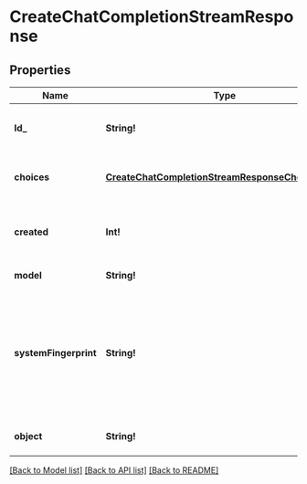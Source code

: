 # CreateChatCompletionStreamResponse

## Properties
Name | Type | Description | Notes
------------ | ------------- | ------------- | -------------
**Id_** | **String!** | A unique identifier for the chat completion. Each chunk has the same ID. | [default to null]
**choices** | [**CreateChatCompletionStreamResponseChoicesInner**](CreateChatCompletionStreamResponse_choices_inner.md) | A list of chat completion choices. Can be more than one if &#x60;n&#x60; is greater than 1. | [default to null]
**created** | **Int!** | The Unix timestamp (in seconds) of when the chat completion was created. Each chunk has the same timestamp. | [default to null]
**model** | **String!** | The model to generate the completion. | [default to null]
**systemFingerprint** | **String!** | This fingerprint represents the backend configuration that the model runs with. Can be used in conjunction with the &#x60;seed&#x60; request parameter to understand when backend changes have been made that might impact determinism.  | [optional] [default to null]
**object** | **String!** | The object type, which is always &#x60;chat.completion.chunk&#x60;. | [default to null]

[[Back to Model list]](../README.md#documentation-for-models) [[Back to API list]](../README.md#documentation-for-api-endpoints) [[Back to README]](../README.md)


